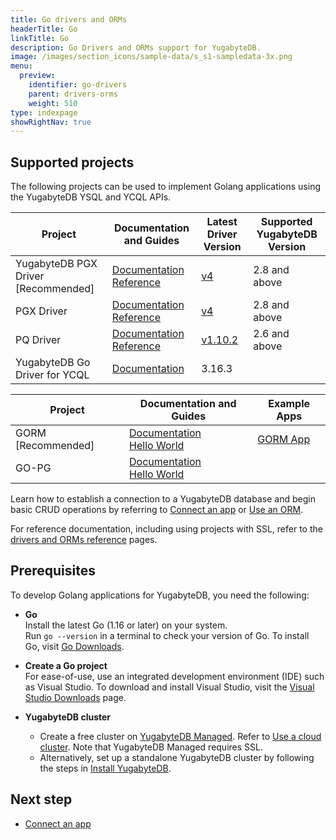 ```yaml
---
title: Go drivers and ORMs
headerTitle: Go
linkTitle: Go
description: Go Drivers and ORMs support for YugabyteDB.
image: /images/section_icons/sample-data/s_s1-sampledata-3x.png
menu:
  preview:
    identifier: go-drivers
    parent: drivers-orms
    weight: 510
type: indexpage
showRightNav: true
---
```


## Supported projects

The following projects can be used to implement Golang applications using the YugabyteDB YSQL and YCQL APIs.

| Project | Documentation and Guides | Latest Driver Version | Supported YugabyteDB Version |
| ------- | ------------------------ | ------------------------ | ---------------------|
| YugabyteDB PGX Driver [Recommended] | [Documentation](yb-pgx/)<br /> [Reference](../../reference/drivers/go/yb-pgx-reference/) | [v4](https://pkg.go.dev/github.com/yugabyte/pgx/) | 2.8 and above
| PGX Driver | [Documentation](pgx/)<br />[Reference](../../reference/drivers/go/pgx-reference/) | [v4](https://pkg.go.dev/github.com/jackc/pgx/) | 2.8 and above
| PQ Driver | [Documentation](pq/)<br />[Reference](../../reference/drivers/go/pq-reference/) | [v1.10.2](https://github.com/lib/pq/releases/tag/v1.10.2/) | 2.6 and above
| YugabyteDB Go Driver for YCQL | [Documentation](ycql) | 3.16.3 | |

| Project | Documentation and Guides | Example Apps |
| ------- | ------------------------ | ------------- |
| GORM [Recommended] | [Documentation](gorm/) <br/> [Hello World](../orms/ysql-gorm)| [GORM App](https://github.com/YugabyteDB-Samples/orm-examples/tree/master/golang/gorm)
| GO-PG | [Documentation](pg/) <br/> [Hello World](../orms/ysql-pg) |

Learn how to establish a connection to a YugabyteDB database and begin basic CRUD operations by referring to [Connect an app](yb-pgx/) or [Use an ORM](gorm/).

For reference documentation, including using projects with SSL, refer to the [drivers and ORMs reference](../../reference/drivers/go/pgx-reference/) pages.

## Prerequisites

To develop Golang applications for YugabyteDB, you need the following:

- **Go**\
  Install the latest Go (1.16 or later) on your system.\
  Run `go --version` in a terminal to check your version of Go. To install Go, visit [Go Downloads](https://golang.org/dl/).

- **Create a Go project**\
  For ease-of-use, use an integrated development environment (IDE) such as Visual Studio. To download and install Visual Studio, visit the [Visual Studio Downloads](https://visualstudio.microsoft.com/downloads/) page.

- **YugabyteDB cluster**
  - Create a free cluster on [YugabyteDB Managed](https://www.yugabyte.com/cloud/). Refer to [Use a cloud cluster](../../quick-start-yugabytedb-managed/). Note that YugabyteDB Managed requires SSL.
  - Alternatively, set up a standalone YugabyteDB cluster by following the steps in [Install YugabyteDB](../../quick-start/).

## Next step

- [Connect an app](yb-pgx/)